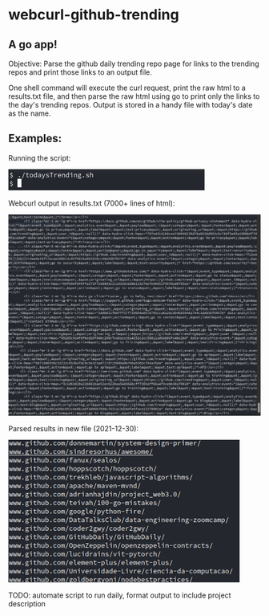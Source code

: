 # webcurl-github-trending
## A go app!

Objective: Parse the github daily trending repo page for links to the trending repos and print those links to an output file.

One shell command will execute the curl request, print the raw html to a results.txt file, and then parse the raw html using go to print only the links to the day's trending repos.  Output is stored in a handy file with today's date as the name.

## Examples:

Running the script:

![image of shell script](./images/running-the-script.png)

Webcurl output in results.txt (7000+ lines of html):

![image of ugly html output](./images/ugly-html.png)


Parsed results in new file (2021-12-30):

![image of pretty parsed results](./images/formatted-output.png)

TODO: automate script to run daily, format output to include project description
